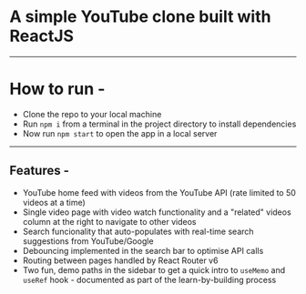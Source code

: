 # A simple YouTube clone built with ReactJS

---

# How to run -

- Clone the repo to your local machine
- Run `npm i` from a terminal in the project directory to install dependencies
- Now run `npm start` to open the app in a local server

---

## Features -

- YouTube home feed with videos from the YouTube API (rate limited to 50 videos at a time)
- Single video page with video watch functionality and a "related" videos column at the right to navigate to other videos
- Search funcionality that auto-populates with real-time search suggestions from YouTube/Google
- Debouncing implemented in the search bar to optimise API calls
- Routing between pages handled by React Router v6
- Two fun, demo paths in the sidebar to get a quick intro to `useMemo` and `useRef` hook - documented as part of the learn-by-building process
